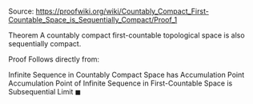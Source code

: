 # 

Source: https://proofwiki.org/wiki/Countably_Compact_First-Countable_Space_is_Sequentially_Compact/Proof_1

Theorem
A countably compact first-countable topological space is also sequentially compact.


Proof
Follows directly from:

Infinite Sequence in Countably Compact Space has Accumulation Point
Accumulation Point of Infinite Sequence in First-Countable Space is Subsequential Limit
$\blacksquare$





